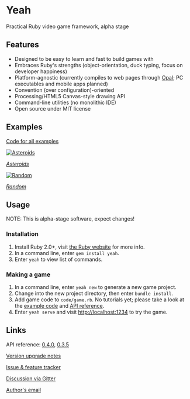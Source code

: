 # Yeah

Practical Ruby video game framework, alpha stage


## Features

* Designed to be easy to learn and fast to build games with
* Embraces Ruby's strengths (object-orientation, duck typing, focus on developer happiness)
* Platform-agnostic (currently compiles to web pages through [Opal](http://opalrb.org); PC executables and mobile apps planned)
* Convention (over configuration)-oriented
* Processing/HTML5 Canvas-style drawing API
* Command-line utilities (no monolithic IDE)
* Open source under MIT license


## Examples

[Code for all examples][Example code]

[![Asteroids](https://cdn.mediacru.sh/IkYZP46TmCsd.png)][Asteroids example]

[*Asteroids*][Asteroids example]

[![Random](https://cdn.mediacru.sh/KW9M6TndLry0.png)][Random example]

[*Random*][Random example]

## Usage

NOTE: This is alpha-stage software, expect changes!

### Installation

1. Install Ruby 2.0+, visit [the Ruby website](http://ruby-lang.org/) for more info.
2. In a command line, enter `gem install yeah`.
3. Enter `yeah` to view list of commands.

### Making a game

1. In a command line, enter `yeah new` to generate a new game project.
2. Change into the new project directory, then enter `bundle install`.
3. Add game code to `code/game.rb`. No tutorials yet; please take a look at the [example code][Example code] and [API reference][0.4.0 API].
4. Enter `yeah serve` and visit [http://localhost:1234](http://localhost:1234) to try the game.


## Links

API reference: [0.4.0][0.4.0 API], [0.3.5][0.3.5 API]

[Version upgrade notes](https://github.com/yeahrb/yeah/blob/master/UPGRADING.md)

[Issue & feature tracker](https://github.com/yeahrb/yeah/issues)

[Discussion via Gitter](https://gitter.im/yeahrb/yeah)

[Author's email](mailto:skoofoo@gmail.com)


[0.4.0 API]: http://rdoc.info/github/yeahrb/yeah/3b9d818/frames
[0.3.5 API]: http://rdoc.info/github/yeahrb/yeah/5efbbc9/frames
[Example code]: https://github.com/yeahrb/examples
[Asteroids example]: https://yeahrb.github.io/examples/asteroids/runner.html
[Random example]: https://yeahrb.github.io/examples/random/runner.html

